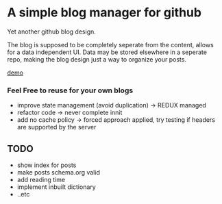 # A simple blog manager for github
Yet another github blog design.

The blog is supposed to be completely seperate from the content, allows for a 
data independent UI. Data may be stored elsewhere in a seperate repo, making 
the blog design just a way to organize your posts. 


[demo](https://meetesh06.github.io/Blog)

### Feel Free to reuse for your own blogs

- improve state management (avoid duplication) -> REDUX managed
- refactor code -> never complete innit
- add no cache policy -> forced approach applied, try testing if headers are supported by the server 

## TODO
- show index for posts 
- make posts schema.org valid 
- add reading time
- implement inbuilt dictionary
- ..etc